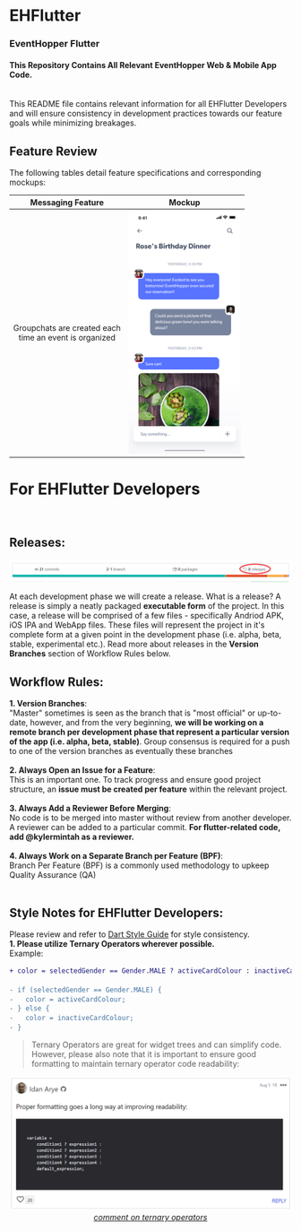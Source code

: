 # EHFlutter <br> 
### EventHopper Flutter
#### This Repository Contains All Relevant EventHopper Web & Mobile App Code. 
<br> This README file contains relevant information for all EHFlutter Developers and will ensure consistency in development practices towards our feature goals while minimizing breakages.
<br>

## Feature Review

The following tables detail feature specifications and corresponding mockups:

<center>

Messaging Feature             |  Mockup
:-------------------------:|:-------------------------:
Groupchats are created each <br/> time an event is organized |  <img src="docs/Messages.png" alt="drawing" width="200"/>

</center>

# For EHFlutter Developers

<br>

## Releases:

![](docs/releaseExplanation2.png)

At each development phase we will create a release. What is a release? A release is simply a neatly packaged **executable form** of the project. In this case, a release will be comprised of a few files - specifically Andriod APK, iOS IPA and WebApp files. These files will represent the project in it's complete form at a given point in the development phase (i.e. alpha, beta, stable, experimental etc.). Read more about releases in the **Version Branches** section of Workflow Rules below.

## Workflow Rules:

**1. Version Branches**: <br>
"Master" sometimes is seen as the branch that is "most official" or up-to-date, however, and from the very beginning, **we will be working on a remote branch per development phase that represent a particular version of the app (i.e. alpha, beta, stable)**. Group consensus is required for a push to one of the version branches as eventually these branches <br><br>
**2. Always Open an Issue for a Feature**: <br>
This is an important one. To track progress and ensure good project structure, an **issue must be created per feature** within the relevant project. <br><br>
**3. Always Add a Reviewer Before Merging**: <br>
No code is to be merged into master without review from another developer. A reviewer can be added to a particular commit. **For flutter-related code, add @kylermintah as a reviewer.**<br><br>
**4. Always Work on a Separate Branch per Feature (BPF)**: <br>
Branch Per Feature (BPF) is a commonly used methodology to upkeep Quality Assurance (QA)<br><br>

## Style Notes for EHFlutter Developers: <br>
Please review and refer to [Dart Style Guide](https://dart.dev/guides/language/effective-dart/style) for style consistency.
<br>
**1. Please utilize Ternary Operators wherever possible.** <br> Example: <br>
```diff
+ color = selectedGender == Gender.MALE ? activeCardColour : inactiveCardColour

- if (selectedGender == Gender.MALE) {
-   color = activeCardColour;
- } else {
-   color = inactiveCardColour;
- }
```

>Ternary Operators are great for widget trees and can simplify code. However, please also note that it is important to ensure good formatting to maintain ternary operator code readability:<br>
<p align="center">
<img src="./docs/thecaseforternaryoperator.PNG" alt="drawing" width="600"/>
<em><br><a href="https://dev.to/shreyasminocha/what-do-you-think-about-the-ternary-operator-5ajg" target="_blank">comment on ternary operators</a></em>
</p>
